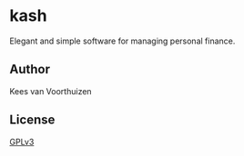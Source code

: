 # kash

Elegant and simple software for managing personal finance.

## Author

Kees van Voorthuizen

## License

[GPLv3](./LICENSE)

